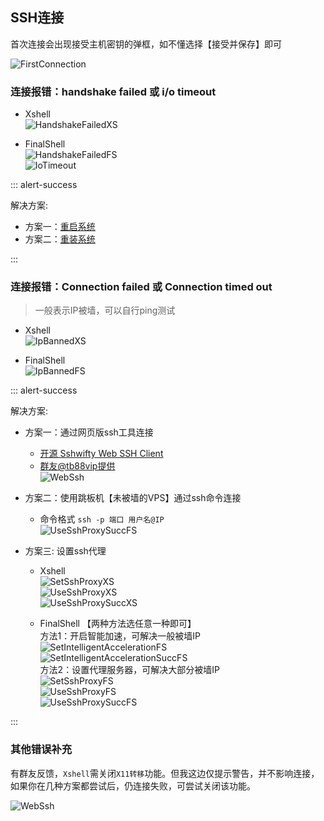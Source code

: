 ## SSH连接

首次连接会出现接受主机密钥的弹框，如不懂选择【接受并保存】即可  

![FirstConnection](_media/images/ssh/first_connection_xs.png)

### 连接报错：handshake failed 或 i/o timeout

* Xshell  
![HandshakeFailedXS](_media/images/ssh/handshake_failed_xs.png)

* FinalShell  
![HandshakeFailedFS](_media/images/ssh/handshake_failed_fs.png)  
![IoTimeout](_media/images/ssh/io_timeout.png)

::: alert-success  

解决方案:  

* 方案一：[重启系统](basic.md#重启)
* 方案二：[重装系统](basic.md#重装系统)  

:::

### 连接报错：Connection failed 或 Connection timed out

> 一般表示IP被墙，可以自行ping测试  

- Xshell  
![IpBannedXS](_media/images/ssh/ip_banned_xs.png)

- FinalShell  
![IpBannedFS](_media/images/ssh/ip_banned_fs.png)

::: alert-success  

解决方案:  

* 方案一：通过网页版ssh工具连接
  * [开源 Sshwifty Web SSH Client](https://sshwifty-demo.nirui.org)
  * [群友@tb88vip提供](https://ssh.kjqg.gay)  
  ![WebSsh](_media/images/ssh/webssh.png)

* 方案二：使用跳板机【未被墙的VPS】通过ssh命令连接
    *  命令格式 ```ssh -p 端口 用户名@IP```  
    ![UseSshProxySuccFS](_media/images/ssh/useSshConnect.png)  
    
* 方案三: 设置ssh代理
    * Xshell  
    ![SetSshProxyXS](_media/images/ssh/set_ssh_proxy_xs.png)  
    ![UseSshProxyXS](_media/images/ssh/use_ssh_proxy_xs.png)  
    ![UseSshProxySuccXS](_media/images/ssh/use_ssh_proxy_succ_xs.png)  

    * FinalShell 【两种方法选任意一种即可】  
    方法1：开启智能加速，可解决一般被墙IP  
    ![SetIntelligentAccelerationFS](_media/images/ssh/set_intelligent_acceleration_fs.png)  
    ![SetIntelligentAccelerationSuccFS](_media/images/ssh/set_intelligent_acceleration_succ_fs.png.png)  
    方法2：设置代理服务器，可解决大部分被墙IP  
    ![SetSshProxyFS](_media/images/ssh/set_ssh_proxy_fs.png)  
    ![UseSshProxyFS](_media/images/ssh/use_ssh_proxy_fs.png)  
    ![UseSshProxySuccFS](_media/images/ssh/use_ssh_proxy_succ_fs.png)  
    
:::

### 其他错误补充

有群友反馈，`Xshell`需关闭`X11转移`功能。但我这边仅提示警告，并不影响连接，如果你在几种方案都尝试后，仍连接失败，可尝试关闭该功能。

 ![WebSsh](_media/images/ssh/rejected_x11.png)

